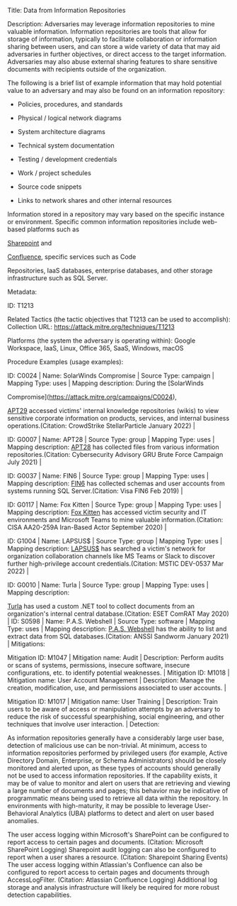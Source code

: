 Title: Data from Information Repositories

Description: Adversaries may leverage information repositories to mine valuable information. Information repositories are tools that allow for storage of information, typically to facilitate collaboration or information sharing between users, and can store a wide variety of data that may aid adversaries in further objectives, or direct access to the target information. Adversaries may also abuse external sharing features to share sensitive documents with recipients outside of the organization.

The following is a brief list of example information that may hold potential value to an adversary and may also be found on an information repository:

* Policies, procedures, and standards

* Physical / logical network diagrams

* System architecture diagrams

* Technical system documentation

* Testing / development credentials

* Work / project schedules

* Source code snippets

* Links to network shares and other internal resources

Information stored in a repository may vary based on the specific instance or environment. Specific common information repositories include web-based platforms such as

[Sharepoint](https://attack.mitre.org/techniques/T1213/002) and

[Confluence](https://attack.mitre.org/techniques/T1213/001), specific services such as Code

Repositories, IaaS databases, enterprise databases, and other storage infrastructure such as SQL Server.

Metadata:

ID: T1213

Related Tactics (the tactic objectives that T1213 can be used to accomplish): Collection URL: https://attack.mitre.org/techniques/T1213

Platforms (the system the adversary is operating within): Google Workspace, IaaS, Linux, Office 365, SaaS, Windows, macOS

Procedure Examples (usage examples):

ID: C0024 | Name: SolarWinds Compromise | Source Type: campaign | Mapping Type: uses | Mapping description: During the [SolarWinds

Compromise](https://attack.mitre.org/campaigns/C0024),

[APT29](https://attack.mitre.org/groups/G0016) accessed victims' internal knowledge repositories (wikis) to view sensitive corporate information on products, services, and internal business operations.(Citation: CrowdStrike StellarParticle January 2022) |

ID: G0007 | Name: APT28 | Source Type: group | Mapping Type: uses | Mapping description: [APT28](https://attack.mitre.org/groups/G0007) has collected files from various information repositories.(Citation: Cybersecurity Advisory GRU Brute Force Campaign July 2021) |

ID: G0037 | Name: FIN6 | Source Type: group | Mapping Type: uses | Mapping description: [FIN6](https://attack.mitre.org/groups/G0037) has collected schemas and user accounts from systems running SQL Server.(Citation: Visa FIN6 Feb 2019) |

ID: G0117 | Name: Fox Kitten | Source Type: group | Mapping Type: uses | Mapping description: [Fox Kitten](https://attack.mitre.org/groups/G0117) has accessed victim security and IT environments and Microsoft Teams to mine valuable information.(Citation: CISA AA20-259A Iran-Based Actor September 2020) |

ID: G1004 | Name: LAPSUS$ | Source Type: group | Mapping Type: uses | Mapping description: [LAPSUS$](https://attack.mitre.org/groups/G1004) has searched a victim's network for organization collaboration channels like MS Teams or Slack to discover further high-privilege account credentials.(Citation: MSTIC DEV-0537 Mar 2022) |

ID: G0010 | Name: Turla | Source Type: group | Mapping Type: uses | Mapping description:

[Turla](https://attack.mitre.org/groups/G0010) has used a custom .NET tool to collect documents from an organization's internal central database.(Citation: ESET ComRAT May 2020) | ID: S0598 | Name: P.A.S. Webshell | Source Type: software | Mapping Type: uses | Mapping description: [P.A.S. Webshell](https://attack.mitre.org/software/S0598) has the ability to list and extract data from SQL databases.(Citation: ANSSI Sandworm January 2021) | Mitigations:

Mitigation ID: M1047 | Mitigation name: Audit | Description: Perform audits or scans of systems, permissions, insecure software, insecure configurations, etc. to identify potential weaknesses. | Mitigation ID: M1018 | Mitigation name: User Account Management | Description: Manage the creation, modification, use, and permissions associated to user accounts. |

Mitigation ID: M1017 | Mitigation name: User Training | Description: Train users to be aware of access or manipulation attempts by an adversary to reduce the risk of successful spearphishing, social engineering, and other techniques that involve user interaction. | Detection:

As information repositories generally have a considerably large user base, detection of malicious use can be non-trivial. At minimum, access to information repositories performed by privileged users (for example, Active Directory Domain, Enterprise, or Schema Administrators) should be closely monitored and alerted upon, as these types of accounts should generally not be used to access information repositories. If the capability exists, it may be of value to monitor and alert on users that are retrieving and viewing a large number of documents and pages; this behavior may be indicative of programmatic means being used to retrieve all data within the repository. In environments with high-maturity, it may be possible to leverage User-Behavioral Analytics (UBA) platforms to detect and alert on user based anomalies.

The user access logging within Microsoft's SharePoint can be configured to report access to certain pages and documents. (Citation: Microsoft SharePoint Logging) Sharepoint audit logging can also be configured to report when a user shares a resource. (Citation: Sharepoint Sharing Events) The user access logging within Atlassian's Confluence can also be configured to report access to certain pages and documents through AccessLogFilter. (Citation: Atlassian Confluence Logging) Additional log storage and analysis infrastructure will likely be required for more robust detection capabilities.
